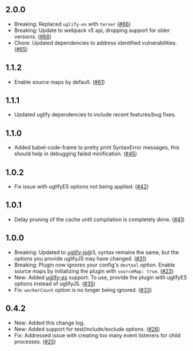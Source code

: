 ## 2.0.0
 - Breaking: Replaced `uglify-es` with `terser` ([#66](https://github.com/gdborton/webpack-parallel-uglify-plugin/pull/66))
 - Breaking: Update to webpack v5 api, dropping support for older versions. ([#68](https://github.com/gdborton/webpack-parallel-uglify-plugin/pull/68))
 - Chore: Updated dependencies to address identified vulnerabilities. ([#65](https://github.com/gdborton/webpack-parallel-uglify-plugin/pull/65))

## 1.1.2
 - Enable source maps by default. ([#61](https://github.com/gdborton/webpack-parallel-uglify-plugin/pull/61))

## 1.1.1
 - Updated uglify dependencies to include recent features/bug fixes.

## 1.1.0
 - Added babel-code-frame to pretty print SyntaxError messages, this should help in debugging failed minification. ([#45](https://github.com/gdborton/webpack-parallel-uglify-plugin/pull/45))

## 1.0.2
 - Fix issue with uglifyES options not being applied. ([#42](https://github.com/gdborton/webpack-parallel-uglify-plugin/pull/42))

## 1.0.1

 - Delay pruning of the cache until compilation is completely done. ([#41](https://github.com/gdborton/webpack-parallel-uglify-plugin/pull/41))

## 1.0.0

 - Breaking: Updated to [uglify-js](https://github.com/mishoo/UglifyJS2)@3, syntax remains the same, but the options you provide uglifyJS may have changed. ([#31](https://github.com/gdborton/webpack-parallel-uglify-plugin/pull/31))
 - Breaking: Plugin now ignores your config's `devtool` option. Enable source maps by initializing the plugin with `sourceMap: true`. ([#23](https://github.com/gdborton/webpack-parallel-uglify-plugin/pull/23))
 - New: Added [uglify-es](https://github.com/mishoo/UglifyJS2/tree/harmony) support. To use, provide the plugin with uglifyES options instead of uglifyJS. ([#35](https://github.com/gdborton/webpack-parallel-uglify-plugin/pull/35))
 - Fix: `workerCount` option is no longer being ignored. ([#33](https://github.com/gdborton/webpack-parallel-uglify-plugin/pull/33))

## 0.4.2

 - New: Added this change log.
 - New: Added support for test/include/exclude options. ([#26](https://github.com/gdborton/webpack-parallel-uglify-plugin/pull/26))
 - Fix: Addressed issue with creating too many event listeners for child processes. ([#25](https://github.com/gdborton/webpack-parallel-uglify-plugin/pull/25))
